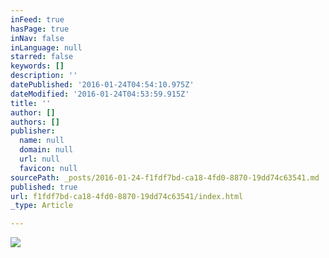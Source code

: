 ```yaml
---
inFeed: true
hasPage: true
inNav: false
inLanguage: null
starred: false
keywords: []
description: ''
datePublished: '2016-01-24T04:54:10.975Z'
dateModified: '2016-01-24T04:53:59.915Z'
title: ''
author: []
authors: []
publisher:
  name: null
  domain: null
  url: null
  favicon: null
sourcePath: _posts/2016-01-24-f1fdf7bd-ca18-4fd0-8870-19dd74c63541.md
published: true
url: f1fdf7bd-ca18-4fd0-8870-19dd74c63541/index.html
_type: Article

---
```

![](https://the-grid-user-content.s3-us-west-2.amazonaws.com/0de137e0-9db5-48b2-b539-c8b878b0d203.jpg)